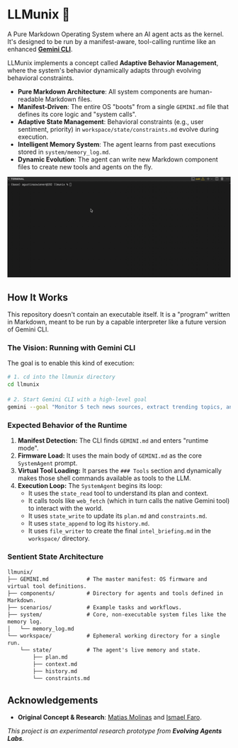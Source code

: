 # LLMunix 🦄

A Pure Markdown Operating System where an AI agent acts as the kernel. It's designed to be run by a manifest-aware, tool-calling runtime like an enhanced **[Gemini CLI](https://github.com/google-gemini/gemini-cli)**.

LLMunix implements a concept called **Adaptive Behavior Management**, where the system's behavior dynamically adapts through evolving behavioral constraints.

- **Pure Markdown Architecture**: All system components are human-readable Markdown files.
- **Manifest-Driven**: The entire OS "boots" from a single `GEMINI.md` file that defines its core logic and "system calls".
- **Adaptive State Management**: Behavioral constraints (e.g., user sentiment, priority) in `workspace/state/constraints.md` evolve during execution.
- **Intelligent Memory System**: The agent learns from past executions stored in `system/memory_log.md`.
- **Dynamic Evolution**: The agent can write new Markdown component files to create new tools and agents on the fly.

![LLMunix boot demo](./llmunix.gif)

## How It Works

This repository doesn't contain an executable itself. It is a "program" written in Markdown, meant to be run by a capable interpreter like a future version of Gemini CLI.

### The Vision: Running with Gemini CLI

The goal is to enable this kind of execution:

```bash
# 1. cd into the llmunix directory
cd llmunix

# 2. Start Gemini CLI with a high-level goal
gemini --goal "Monitor 5 tech news sources, extract trending topics, and generate an intelligence briefing"
```

### Expected Behavior of the Runtime

1.  **Manifest Detection:** The CLI finds `GEMINI.md` and enters "runtime mode".
2.  **Firmware Load:** It uses the main body of `GEMINI.md` as the core `SystemAgent` prompt.
3.  **Virtual Tool Loading:** It parses the `### Tools` section and dynamically makes those shell commands available as tools to the LLM.
4.  **Execution Loop:** The `SystemAgent` begins its loop:
    *   It uses the `state_read` tool to understand its plan and context.
    *   It calls tools like `web_fetch` (which in turn calls the native Gemini tool) to interact with the world.
    *   It uses `state_write` to update its `plan.md` and `constraints.md`.
    *   It uses `state_append` to log its `history.md`.
    *   It uses `file_writer` to create the final `intel_briefing.md` in the `workspace/` directory.

### Sentient State Architecture

```
llmunix/
├── GEMINI.md            # The master manifest: OS firmware and virtual tool definitions.
├── components/          # Directory for agents and tools defined in Markdown.
├── scenarios/           # Example tasks and workflows.
├── system/              # Core, non-executable system files like the memory log.
│   └── memory_log.md
└── workspace/           # Ephemeral working directory for a single run.
    └── state/           # The agent's live memory and state.
        ├── plan.md
        ├── context.md
        ├── history.md
        └── constraints.md
```

## Acknowledgements

*   **Original Concept & Research**: [Matias Molinas](https://github.com/matiasmolinas) and [Ismael Faro](https://github.com/ismaelfaro).

*This project is an experimental research prototype from **Evolving Agents Labs**.*
